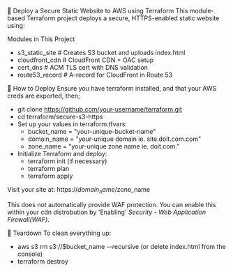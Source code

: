 🔐 Deploy a Secure Static Website to AWS using Terraform
This module-based Terraform project deploys a secure, HTTPS-enabled static website using:

Modules in This Project
 - s3_static_site	# Creates S3 bucket and uploads index.html
 - cloudfront_cdn	# CloudFront CDN + OAC setup
 - cert_dns	        # ACM TLS cert with DNS validation
 - route53_record	# A-record for CloudFront in Route 53


🚀 How to Deploy
Ensure you have terraform installed, and that your AWS creds are exported, then;
- git clone https://github.com/your-username/terraform.git
- cd terraform/secure-s3-https
- Set up your values in terraform.tfvars:
    - bucket_name  = "your-unique-bucket-name"
    - domain_name  = "your-unique domain ie. site.doit.com.com"
    - zone_name    = "your-unique zone name ie. doit.com."
- Initialize Terraform and deploy:
    - terraform init (if necessary)
    - terraform plan
    - terraform apply

Visit your site at: https://$domain_name/$zone_name

This does not automatically provide WAF protection. You can enable this within your cdn distrobution by 'Enabling' *Security - Web Application Firewall(WAF)*.

🧼 Teardown
To clean everything up:
- aws s3 rm s3://$bucket_name --recursive (or delete index.html from the console)
- terraform destroy

